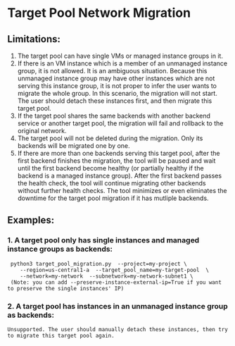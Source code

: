 # Target Pool Network Migration
## Limitations:
1. The target pool can have single VMs or managed instance groups in it.
2. If there is an VM instance which is a member of an unmanaged instance group, it is not allowed. It is an ambiguous situation. Because this unmanaged instance group may have other instances which are not serving this instance group, it is not proper to infer the user wants to migrate the whole group. In this scenario, the migration will not start. The user should detach these instances first, and then migrate this target pool. 
3. If the target pool shares the same backends with another backend service or another target pool, the migration will fail and rollback to the original network.
4. The target pool will not be deleted during the migration. Only its backends will be migrated one by one.
5. If there are more than one backends serving this target pool, after the first backend finishes the migration, the tool will be paused and wait until the first backend become healthy (or partially healthy if the backend is a managed instance group). After the first backend passes the health check, the tool will continue migrating other backends without further health checks. The tool minimizes or even eliminates the downtime for the target pool migration if it has mutliple backends. 



## Examples:
### 1. A target pool only has single instances and managed instance groups as backends:
     python3 target_pool_migration.py  --project=my-project \
        --region=us-central1-a  --target_pool_name=my-target-pool  \
        --network=my-network  --subnetwork=my-network-subnet1 \
     (Note: you can add --preserve-instance-external-ip=True if you want to preserve the single instances' IP) 
 
### 2. A target pool has instances in an unmanaged instance group as backends:
    Unsupported. The user should manually detach these instances, then try to migrate this target pool again.
